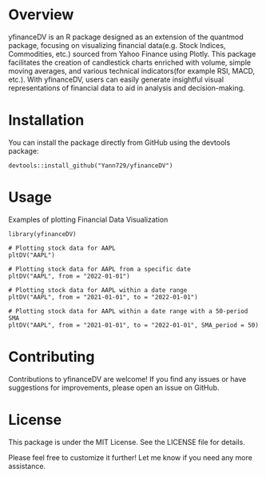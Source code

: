 # Overview
yfinanceDV is an R package designed as an extension of the quantmod package, focusing on visualizing financial data(e.g. Stock Indices, Commodities, etc.) sourced from Yahoo Finance using Plotly. 
This package facilitates the creation of candlestick charts enriched with volume, simple moving averages, and various technical indicators(for example RSI, MACD, etc.). 
With yfinanceDV, users can easily generate insightful visual representations of financial data to aid in analysis and decision-making.

# Installation
You can install the package directly from GitHub using the devtools package:
```
devtools::install_github("Yann729/yfinanceDV")
```

# Usage
Examples of plotting Financial Data Visualization
```
library(yfinanceDV)

# Plotting stock data for AAPL
pltDV("AAPL")

# Plotting stock data for AAPL from a specific date
pltDV("AAPL", from = "2022-01-01")

# Plotting stock data for AAPL within a date range
pltDV("AAPL", from = "2021-01-01", to = "2022-01-01")

# Plotting stock data for AAPL within a date range with a 50-period SMA
pltDV("AAPL", from = "2021-01-01", to = "2022-01-01", SMA_period = 50)
```
# Contributing
Contributions to yfinanceDV are welcome! If you find any issues or have suggestions for improvements, please open an issue on GitHub.

# License
This package is under the MIT License. See the LICENSE file for details.

Please feel free to customize it further! Let me know if you need any more assistance.
